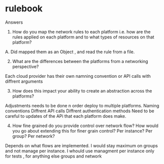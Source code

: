 # rulebook


Answers


1. How do you map the network rules to each platform i.e. how are the rules applied on each platform and to what types of resources on that platform?

A. Did mapped them as an Object , and read the rule from a file.

2. What are the differences between the platforms from a networking perspective?

Each cloud provider has their own namning convention or API calls with diffrent arguments

3. How does this impact your ability to create an abstraction across the platforms?

Adjustments needs to be done n order deploy to multiple platforms.
Naming conventions
Diffrent API calls
Diffrent authentication methods
Need to be careful to updates of the APi that each platform does make.


4. How fine grained do you provide control over network flow?
How would you go about extending this for finer grain control?  Per instance? Per group? Per network?

Depends on what flows are implemented. I would stay maximum on groups and not manage per instance.
I whould use managment per instance only for tests , for anything else groups and network
